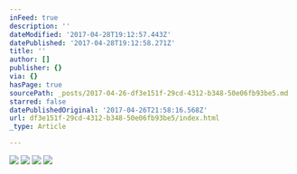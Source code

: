 ```yaml
---
inFeed: true
description: ''
dateModified: '2017-04-28T19:12:57.443Z'
datePublished: '2017-04-28T19:12:58.271Z'
title: ''
author: []
publisher: {}
via: {}
hasPage: true
sourcePath: _posts/2017-04-26-df3e151f-29cd-4312-b348-50e06fb93be5.md
starred: false
datePublishedOriginal: '2017-04-26T21:58:16.568Z'
url: df3e151f-29cd-4312-b348-50e06fb93be5/index.html
_type: Article

---
```

![](https://the-grid-user-content.s3-us-west-2.amazonaws.com/dc8861e1-990b-48ff-82ca-3c7e59329124.jpg)
![](https://the-grid-user-content.s3-us-west-2.amazonaws.com/65300560-a59e-4688-858a-19c85156a76f.png)
![](https://the-grid-user-content.s3-us-west-2.amazonaws.com/a98ffc54-be62-414e-8a77-422a5939387b.png)
![](https://the-grid-user-content.s3-us-west-2.amazonaws.com/66bfbec8-cae3-4ead-8f3d-18f31381e7e2.png)